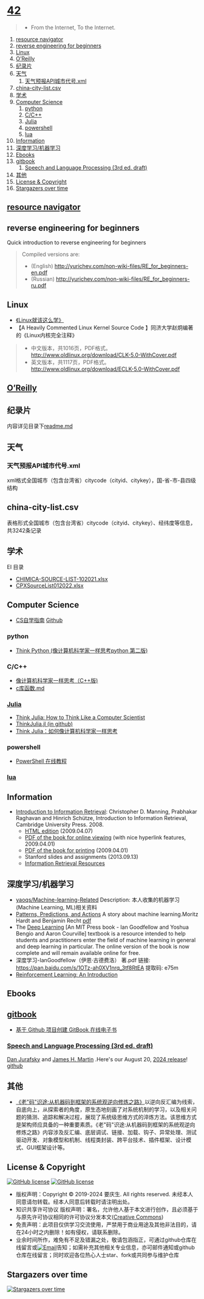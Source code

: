 # [42](https://yaoqs.github.io/42/)
<a id="markdown-42" name="42"></a>


>
> * From the Internet, To the Internet.
<!-- TOC -->

1. [resource navigator](#resource-navigator)
2. [reverse engineering for beginners](#reverse-engineering-for-beginners)
3. [Linux](#linux)
4. [O’Reilly](#oreilly)
5. [纪录片](#纪录片)
6. [天气](#天气)
   1. [天气预报API城市代号.xml](#天气预报api城市代号xml)
7. [china-city-list.csv](#china-city-listcsv)
8. [学术](#学术)
9. [Computer Science](#computer-science)
   1. [python](#python)
   2. [C/C++](#cc)
   3. [Julia](#julia)
   4. [powershell](#powershell)
   5. [lua](#lua)
10. [Information](#information)
11. [深度学习/机器学习](#深度学习机器学习)
12. [Ebooks](#ebooks)
13. [gitbook](#gitbook)
    1. [Speech and Language Processing (3rd ed. draft)](#speech-and-language-processing-3rd-ed-draft)
14. [其他](#其他)
15. [License \& Copyright](#license--copyright)
16. [Stargazers over time](#stargazers-over-time)

<!-- /TOC -->


## [resource navigator](https://yaoqs.github.io/resource-navigator/)
<a id="markdown-resource-navigator" name="resource-navigator"></a>


## reverse engineering for beginners
<a id="markdown-reverse-engineering-for-beginners" name="reverse-engineering-for-beginners"></a>


Quick introduction to reverse engineering for beginners

> Compiled versions are:
>
> * (English) <http://yurichev.com/non-wiki-files/RE_for_beginners-en.pdf>
> * (Russian) <http://yurichev.com/non-wiki-files/RE_for_beginners-ru.pdf>
>

## Linux
<a id="markdown-linux" name="linux"></a>


* [《Linux就该这么学》](https://www.linuxprobe.com/)
* 【A Heavily Commented Linux Kernel Source Code 】同济大学赵炯编著的《Linux内核完全注释》
>
> * 中文版本，共1016页，PDF格式。<http://www.oldlinux.org/download/CLK-5.0-WithCover.pdf>
> * 英文版本，共1117页，PDF格式。<http://www.oldlinux.org/download/ECLK-5.0-WithCover.pdf>

## [O’Reilly](https://www.oreilly.com/)
<a id="markdown-o%E2%80%99reilly" name="o%E2%80%99reilly"></a>


## 纪录片
<a id="markdown-%E7%BA%AA%E5%BD%95%E7%89%87" name="%E7%BA%AA%E5%BD%95%E7%89%87"></a>


内容详见目录下[readme.md](https://github.com/yaoqs/42/blob/master/%E7%BA%AA%E5%BD%95%E7%89%87/README.md)

## 天气
<a id="markdown-%E5%A4%A9%E6%B0%94" name="%E5%A4%A9%E6%B0%94"></a>


### 天气预报API城市代号.xml
<a id="markdown-%E5%A4%A9%E6%B0%94%E9%A2%84%E6%8A%A5api%E5%9F%8E%E5%B8%82%E4%BB%A3%E5%8F%B7.xml" name="%E5%A4%A9%E6%B0%94%E9%A2%84%E6%8A%A5api%E5%9F%8E%E5%B8%82%E4%BB%A3%E5%8F%B7.xml"></a>


xml格式全国城市（包含台湾省）citycode（cityid、citykey），国-省-市-县四级结构

## china-city-list.csv
<a id="markdown-china-city-list.csv" name="china-city-list.csv"></a>


表格形式全国城市（包含台湾省）citycode（cityid、citykey）、经纬度等信息，共3242条记录

## 学术
<a id="markdown-%E5%AD%A6%E6%9C%AF" name="%E5%AD%A6%E6%9C%AF"></a>


EI 目录

* [CHIMICA-SOURCE-LIST-102021.xlsx](https://www.elsevier.com/__data/assets/excel_doc/0020/57116/CHIMICA-SOURCE-LIST-102021.xlsx)
* [CPXSourceList012022.xlsx](https://www.elsevier.com/__data/assets/excel_doc/0007/56392/CPXSourceList012022.xlsx)

## Computer Science
<a id="markdown-computer-science" name="computer-science"></a>

- [CS自学指南](https://csdiy.wiki/) [Github](https://github.com/pkuflyingpig/cs-self-learning/)

### python
<a id="markdown-python" name="python"></a>


* [Think Python (像计算机科学家一样思考python 第二版)](https://www.ctolib.com/docs/sfile/think-python-2e/index.html)

### C/C++
<a id="markdown-c%2Fc%2B%2B" name="c%2Fc%2B%2B"></a>


* [像计算机科学家一样思考（C++版)](https://www.w3cschool.cn/hbvlgw/)
* [c库函数.md](https://github.com/yaoqs/42/blob/master/C%5CC%2B%2B/c%E5%BA%93%E5%87%BD%E6%95%B0.md)

### [Julia](https://julialang.org)
<a id="markdown-julia" name="julia"></a>


* [Think Julia: How to Think Like a Computer Scientist](https://benlauwens.github.io/ThinkJulia.jl/latest/book.html)
* [ThinkJulia.jl (in github)](https://github.com/BenLauwens/ThinkJulia.jl)
* [Think Julia：如何像计算机科学家一样思考](https://blog.csdn.net/m0_37696990/article/details/82710429)

### powershell
<a id="markdown-powershell" name="powershell"></a>


* [PowerShell 在线教程](https://www.pstips.net/powershell-online-tutorials/)

### [lua](https://www.lua.org/)
<a id="markdown-lua" name="lua"></a>

## Information
<a id="markdown-information" name="information"></a>

- [Introduction to Information Retrieval](https://nlp.stanford.edu/IR-book/): Christopher D. Manning, Prabhakar Raghavan and Hinrich Schütze, Introduction to Information Retrieval, Cambridge University Press. 2008.
  - [HTML edition](http://nlp.stanford.edu/IR-book/html/htmledition/irbook.html) (2009.04.07)
  - [PDF of the book for online viewing](http://nlp.stanford.edu/IR-book/pdf/irbookonlinereading.pdf) (with nice hyperlink features, 2009.04.01)
  - [PDF of the book for printing](http://nlp.stanford.edu/IR-book/pdf/irbookprint.pdf) (2009.04.01)
  - Stanford slides and assignments (2013.09.13)
  - [Information Retrieval Resources](https://nlp.stanford.edu/IR-book/information-retrieval.html)

## 深度学习/机器学习
<a id="markdown-%E6%B7%B1%E5%BA%A6%E5%AD%A6%E4%B9%A0%2F%E6%9C%BA%E5%99%A8%E5%AD%A6%E4%B9%A0" name="%E6%B7%B1%E5%BA%A6%E5%AD%A6%E4%B9%A0%2F%E6%9C%BA%E5%99%A8%E5%AD%A6%E4%B9%A0"></a>


* [yaoqs/Machine-learning-Related](https://yaoqs.github.io/Machine-learning-Related) Description: 本人收集的机器学习(Machine Learning, ML)相关资料
* [Patterns, Predictions, and Actions](https://mlstory.org/) A story about machine learning.Moritz Hardt and Benjamin Recht [pdf](https://mlstory.org/pdf/patterns.pdf)
* The [Deep Learning](https://www.deeplearningbook.org/)  [An MIT Press book - Ian Goodfellow and Yoshua Bengio and Aaron Courville]  textbook is a resource intended to help students and practitioners enter the field of machine learning in general and deep learning in particular. The online version of the book is now complete and will remain available online for free.
* 深度学习-IanGoodfellow（伊恩·古德费洛） 著.pdf 链接: <https://pan.baidu.com/s/1OTz-ah0XV1nrq_3tf8RtEA> 提取码: e75m
* [Reinforcement Learning: An Introduction](https://pan.baidu.com/s/1dDnNEnR)

## Ebooks
<a id="markdown-ebooks" name="ebooks"></a>

## [gitbook](https://www.gitbook.com/)
<a id="markdown-gitbook" name="gitbook"></a>


* [基于 Github 项目创建 GitBook 在线电子书](http://www.youmeek.com/gitbook-and-github/)

### [Speech and Language Processing (3rd ed. draft)](https://web.stanford.edu/~jurafsky/slp3/)
<a id="markdown-speech-and-language-processing-3rd-ed.-draft" name="speech-and-language-processing-3rd-ed.-draft"></a>
[Dan Jurafsky](https://web.stanford.edu/~jurafsky/) and [James H. Martin](https://home.cs.colorado.edu/~martin/) .Here's our August 20, [2024 release](https://web.stanford.edu/~jurafsky/slp3/ed3bookaug20_2024.pdf)! [github](ed3bookaug20_2024.pdf)


## 其他
<a id="markdown-%E5%85%B6%E4%BB%96" name="%E5%85%B6%E4%BB%96"></a>


* [《老"码"识途:从机器码到框架的系统观逆向修炼之路》](https://www.gpdf.net/29353.html)以逆向反汇编为线索，自底向上，从探索者的角度，原生态地刻画了对系统机制的学习，以及相关问题的猜测、追踪和解决过程，展现了系统级思维方式的淬炼方法。该思维方式是架构师应具备的一种重要素质。《老"码"识途:从机器码到框架的系统观逆向修炼之路》内容涉及反汇编、底层调试、链接、加载、钩子、异常处理、测试驱动开发、对象模型和机制、线程类封装、跨平台技术、插件框架、设计模式、GUI框架设计等。

## License & Copyright
<a id="markdown-license-%26-copyright" name="license-%26-copyright"></a>

[![GitHub license](https://badgen.net/github/license/yaoqs/42)](https://github.com/yaoqs/42/blob/master/LICENSE) [![GitHub license](https://img.shields.io/github/license/yaoqs/42.svg)](https://github.com/yaoqs/42/blob/master/LICENSE)

* 版权声明：Copyright © 2019-2024 要庆生. All rights reserved. 未经本人同意请勿转载。经本人同意后转载时请注明出处。
* 知识共享许可协议 版权声明：署名，允许他人基于本文进行创作，且必须基于与原先许可协议相同的许可协议分发本文([Creative Commons](http://creativecommons.org/licenses/by-sa/4.0/ ))
* 免责声明：此项目仅供学习交流使用，严禁用于商业用途及其他非法目的，请在24小时之内删除！如有侵权，请联系删除。
* 业余时间所作，难免有不足及错漏之处，敬请包涵指正，可通过github仓库在线留言或[![Email](http://rescdn.qqmail.com/zh_CN/htmledition/images/function/qm_open/ico_mailme_01.png)](http://mail.qq.com/cgi-bin/qm_share?t=qm_mailme&email=m_L69OroxPj1qqKjrdvq6rX49PY)告知；如需补充其他相关专业信息，亦可邮件通知或github仓库在线留言；同时欢迎各位热心人士star、fork或共同参与维护仓库

## Stargazers over time
<a id="markdown-stargazers-over-time" name="stargazers-over-time"></a>
[![Stargazers over time](https://starchart.cc/yaoqs/42.svg?variant=adaptive)](https://starchart.cc/yaoqs/42)
